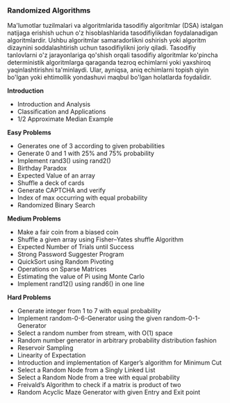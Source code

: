 ### Randomized Algorithms

Ma'lumotlar tuzilmalari va algoritmlarida tasodifiy algoritmlar (DSA) istalgan natijaga erishish uchun o'z hisoblashlarida tasodifiylikdan foydalanadigan algoritmlardir. Ushbu algoritmlar samaradorlikni oshirish yoki algoritm dizaynini soddalashtirish uchun tasodifiylikni joriy qiladi. Tasodifiy tanlovlarni o'z jarayonlariga qo'shish orqali tasodifiy algoritmlar ko'pincha deterministik algoritmlarga qaraganda tezroq echimlarni yoki yaxshiroq yaqinlashtirishni ta'minlaydi. Ular, ayniqsa, aniq echimlarni topish qiyin bo'lgan yoki ehtimollik yondashuvi maqbul bo'lgan holatlarda foydalidir.

**Introduction**

- Introduction and Analysis
- Classification and Applications
- 1/2 Approximate Median Example

**Easy Problems**

- Generates one of 3 according to given probabilities
- Generate 0 and 1 with 25% and 75% probability
- Implement rand3() using rand2()
- Birthday Paradox
- Expected Value of an array
- Shuffle a deck of cards
- Generate CAPTCHA and verify
- Index of max occurring with equal probability
- Randomized Binary Search

**Medium Problems**

- Make a fair coin from a biased coin
- Shuffle a given array using Fisher–Yates shuffle Algorithm
- Expected Number of Trials until Success
- Strong Password Suggester Program
- QuickSort using Random Pivoting
- Operations on Sparse Matrices
- Estimating the value of Pi using Monte Carlo
- Implement rand12() using rand6() in one line

**Hard Problems**

- Generate integer from 1 to 7 with equal probability
- Implement random-0-6-Generator using the given random-0-1-Generator
- Select a random number from stream, with O(1) space
- Random number generator in arbitrary probability distribution fashion
- Reservoir Sampling
- Linearity of Expectation
- Introduction and implementation of Karger’s algorithm for Minimum Cut
- Select a Random Node from a Singly Linked List
- Select a Random Node from a tree with equal probability
- Freivald’s Algorithm to check if a matrix is product of two
- Random Acyclic Maze Generator with given Entry and Exit point
